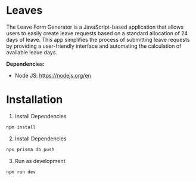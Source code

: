 # Leaves

The Leave Form Generator is a JavaScript-based application that allows users to easily create leave requests based on a standard allocation of 24 days of leave. This app simplifies the process of submitting leave requests by providing a user-friendly interface and automating the calculation of available leave days.

**Dependencies:**

- Node JS: https://nodejs.org/en

# Installation

1. Install Dependencies

```bash
npm install
```

2. Install Dependencies

```bash
npx prisma db push
```

3. Run as development

```bash
npm run dev
```
